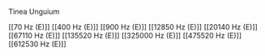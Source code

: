 Tinea Unguium

[[70 Hz (E)]]
[[400 Hz (E)]]
[[900 Hz (E)]]
[[12850 Hz (E)]]
[[20140 Hz (E)]]
[[67110 Hz (E)]]
[[135520 Hz (E)]]
[[325000 Hz (E)]]
[[475520 Hz (E)]]
[[612530 Hz (E)]]